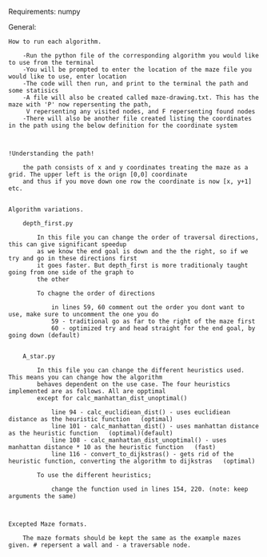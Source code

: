 Requirements:
    numpy

General:

    How to run each algorithm.

        -Run the python file of the corresponding algorithm you would like to use from the terminal
        -You will be prompted to enter the location of the maze file you would like to use, enter location
        -The code will then run, and print to the terminal the path and some statisics
        -A file will also be created called maze-drawing.txt. This has the maze with 'P' now repersenting the path,
         V repersenting any visited nodes, and F repersenting found nodes
        -There will also be another file created listing the coordinates in the path using the below definition for the coordinate system



    !Understanding the path!

        the path consists of x and y coordinates treating the maze as a grid. The upper left is the orign [0,0] coordinate
        and thus if you move down one row the coordinate is now [x, y+1] etc.

    
    Algorithm variations.

        depth_first.py

            In this file you can change the order of traversal directions, this can give significant speedup
            as we know the end goal is down and the the right, so if we try and go in these directions first 
            it goes faster. But depth_first is more traditionaly taught going from one side of the graph to 
            the other

            To chagne the order of directions
                
                in lines 59, 60 comment out the order you dont want to use, make sure to uncomment the one you do
                59 - traditional go as far to the right of the maze first
                60 - optimized try and head straight for the end goal, by going down (default)

            
        A_star.py

            In this file you can change the different heuristics used. This means you can change how the algorithm
            behaves dependent on the use case. The four heuristics implemented are as follows. All are opptimal
            except for calc_manhattan_dist_unoptimal()

                line 94 - calc_euclidiean_dist() - uses euclidiean distance as the heuristic function   (optimal)
                line 101 - calc_manhattan_dist() - uses manhattan distance as the heuristic function   (optimal)(default)
                line 108 - calc_manhattan_dist_unoptimal() - uses manhattan distance * 10 as the heuristic function   (fast)
                line 116 - convert_to_dijkstras() - gets rid of the heuristic function, converting the algorithm to dijkstras   (optimal)

            To use the different heuristics;

                change the function used in lines 154, 220. (note: keep arguments the same)



    Excepted Maze formats.

        The maze formats should be kept the same as the example mazes given. # repersent a wall and - a traversable node.